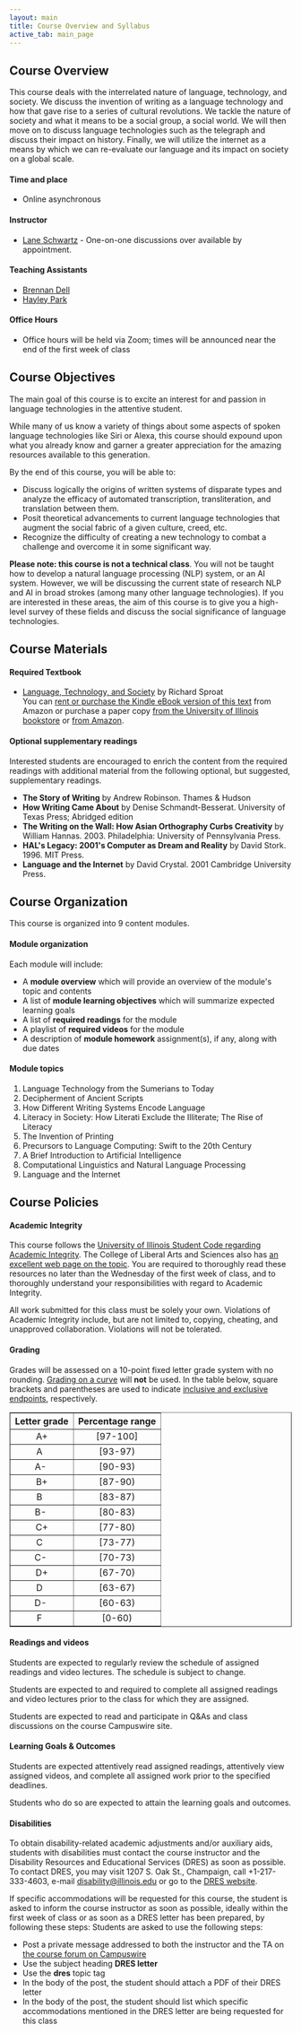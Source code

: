 ```yaml
---
layout: main
title: Course Overview and Syllabus
active_tab: main_page 
---
```


## Course Overview

This course deals with the interrelated nature of language, technology, and society. We discuss the invention of writing as a language technology and how that gave rise to a series of cultural revolutions. We tackle the nature of society and what it means to be a social group, a social world. We will then move on to discuss language technologies such as the telegraph and discuss their impact on history. Finally, we will utilize the internet as a means by which we can re-evaluate our language and its impact on society on a global scale.

#### Time and place
* Online asynchronous

#### Instructor
* [Lane Schwartz](http://www.linguistics.illinois.edu/people/lanes) - One-on-one discussions over available by appointment.

#### Teaching Assistants
* [Brennan Dell](https://linguistics.illinois.edu/directory/profile/dell3)
* [Hayley Park](https://linguistics.illinois.edu/directory/profile/hpark129)

#### Office Hours
* Office hours will be held via Zoom; times will be announced near the end of the first week of class


## Course Objectives

The main goal of this course is to excite an interest for and passion in language technologies in the attentive student. 

While many of us know a variety of things about some aspects of spoken language technologies like Siri or Alexa, this course should expound upon what you already know and garner a greater appreciation for the amazing resources available to this generation. 

By the end of this course, you will be able to:
* Discuss logically the origins of written systems of disparate types and analyze the efficacy of automated transcription, transliteration, and translation between them.
* Posit theoretical advancements to current language technologies that augment the social fabric of a given culture, creed, etc.
* Recognize the difficulty of creating a new technology to combat a challenge and overcome it in some significant way.
	 
**Please note: __this course is not a technical class__**. You will not be taught how to develop a natural language processing (NLP) system, or an AI system. However, we will be discussing the current state of research NLP and AI in broad strokes (among many other language technologies). If you are interested in these areas, the aim of this course is to give you a high-level survey of these fields and discuss the social significance of language technologies.


## Course Materials

#### Required Textbook

* [Language, Technology, and Society](https://www.amazon.com/Language-Technology-Society-Richard-Sproat-dp-0199549389/dp/0199549389)
by Richard Sproat<br>
You can <a href="https://www.amazon.com/Language-Technology-Society-Richard-Sproat-ebook-dp-B006NTKARU/dp/B006NTKARU">rent or purchase the Kindle eBook version of this text</a> from Amazon or purchase a paper copy <a href="https://bookstore.illinois.edu/buy_textbooks.asp?">from the University of Illinois bookstore</a> or <a href="https://www.amazon.com/Language-Technology-Society-Richard-Sproat-dp-0199549389/dp/0199549389">from Amazon</a>.

#### Optional supplementary readings

Interested students are encouraged to enrich the content from the required readings with additional material from the following optional, but suggested, supplementary readings.

* **The Story of Writing** by Andrew Robinson. Thames & Hudson
* **How Writing Came About** by Denise Schmandt-Besserat. University of Texas Press; Abridged edition
* **The Writing on the Wall: How Asian Orthography Curbs Creativity** by William Hannas. 2003. Philadelphia: University of Pennsylvania Press.
* **HAL's Legacy: 2001's Computer as Dream and Reality** by David Stork. 1996. MIT Press.
* **Language and the Internet** by David Crystal. 2001 Cambridge University Press.


## Course Organization

This course is organized into 9 content modules. 

#### Module organization

Each module will include:

* A **module overview** which will provide an overview of the module's topic and contents
* A list of **module learning objectives** which will summarize expected learning goals
* A list of **required readings** for the module
* A playlist of **required videos** for the module
* A description of **module homework** assignment(s), if any, along with due dates

#### Module topics

1. Language Technology from the Sumerians to Today
2. Decipherment of Ancient Scripts
3. How Different Writing Systems Encode Language
4. Literacy in Society: How Literati Exclude the Illiterate; The Rise of Literacy
5. The Invention of Printing
6. Precursors to Language Computing: Swift to the 20th Century
7. A Brief Introduction to Artificial Intelligence
8. Computational Linguistics and Natural Language Processing
9. Language and the Internet


## Course Policies

#### Academic Integrity

This course follows the [University of Illinois Student Code regarding Academic Integrity](https://studentcode.illinois.edu/article1/part4/1-401). The College of Liberal Arts and Sciences also has [an excellent web page on the topic](http://www.las.illinois.edu/students/integrity). You are required to thoroughly read these resources no later than the Wednesday of the first week of class, and to thoroughly understand your responsibilities with regard to Academic Integrity. 

All work submitted for this class must be solely your own. Violations of Academic Integrity include, but are not limited to, copying, cheating, and unapproved collaboration. Violations will not be tolerated.


#### Grading

Grades will be assessed on a 10-point fixed letter grade system with no rounding. [Grading on a curve](http://en.wikipedia.org/wiki/Grading_on_a_curve) will **not** be used. In the table below, square brackets and parentheses are used to indicate [inclusive and exclusive endpoints](https://en.wikipedia.org/wiki/Interval_(mathematics)#Including_or_excluding_endpoints), respectively.

<table border="1">
<tr>
<th>Letter grade</th>
<th>Percentage range</th>
</tr>
<tr><td style="text-align:center">A+</td><td style="text-align:center">[97-100]</td></tr>
<tr><td style="text-align:center">A&nbsp;&nbsp;</td><td style="text-align:center">[93-97)</td></tr>
<tr><td style="text-align:center">A-&nbsp;</td><td style="text-align:center">[90-93)</td></tr>
<tr><td style="text-align:center">B+</td><td style="text-align:center">[87-90)</td></tr>
<tr><td style="text-align:center">B&nbsp;&nbsp;</td><td style="text-align:center">[83-87)</td></tr>
<tr><td style="text-align:center">B-&nbsp;</td><td style="text-align:center">[80-83)</td></tr>
<tr><td style="text-align:center">C+</td><td style="text-align:center">[77-80)</td></tr>
<tr><td style="text-align:center">C&nbsp;&nbsp;</td><td style="text-align:center">[73-77)</td></tr>
<tr><td style="text-align:center">C-&nbsp;</td><td style="text-align:center">[70-73)</td></tr>
<tr><td style="text-align:center">D+</td><td style="text-align:center">[67-70)</td></tr>
<tr><td style="text-align:center">D&nbsp;&nbsp;</td><td style="text-align:center">[63-67)</td></tr>
<tr><td style="text-align:center">D-&nbsp;</td><td style="text-align:center">[60-63)</td></tr>
<tr><td style="text-align:center">F&nbsp;&nbsp;</td><td style="text-align:center">[0-60)</td></tr>
</table>

#### Readings and videos

Students are expected to regularly review the schedule of assigned readings and video lectures. The schedule is subject to change.

Students are expected to and required to complete all assigned readings and video lectures prior to the class for which they are assigned.

Students are expected to read and participate in Q&As and class discussions on the course Campuswire site.

#### Learning Goals & Outcomes

Students are expected attentively read assigned readings, attentively view assigned videos, and complete all assigned work prior to the specified deadlines.

Students who do so are expected to attain the learning goals and outcomes.

#### Disabilities

To obtain disability-related academic adjustments and/or auxiliary aids, students with disabilities must contact the course instructor and the Disability Resources and Educational Services (DRES) as soon as possible. To contact DRES, you may visit 1207 S. Oak St., Champaign, call +1-217-333-4603, e-mail disability@illinois.edu or go to the [DRES website](https://www.disability.illinois.edu).

If specific accommodations will be requested for this course, the student is asked to inform the course instructor as soon as possible, ideally within the first week of class or as soon as a DRES letter has been prepared, by following these steps: Students are asked to use the following steps:
* Post a private message addressed to both the instructor and the TA on [the course forum on Campuswire](https://campuswire.com/p/G954C73B2)
* Use the subject heading **DRES letter**
* Use the **dres** topic tag
* In the body of the post, the student should attach a PDF of their DRES letter
* In the body of the post, the student should list which specific accommodations mentioned in the DRES letter are being requested for this class
